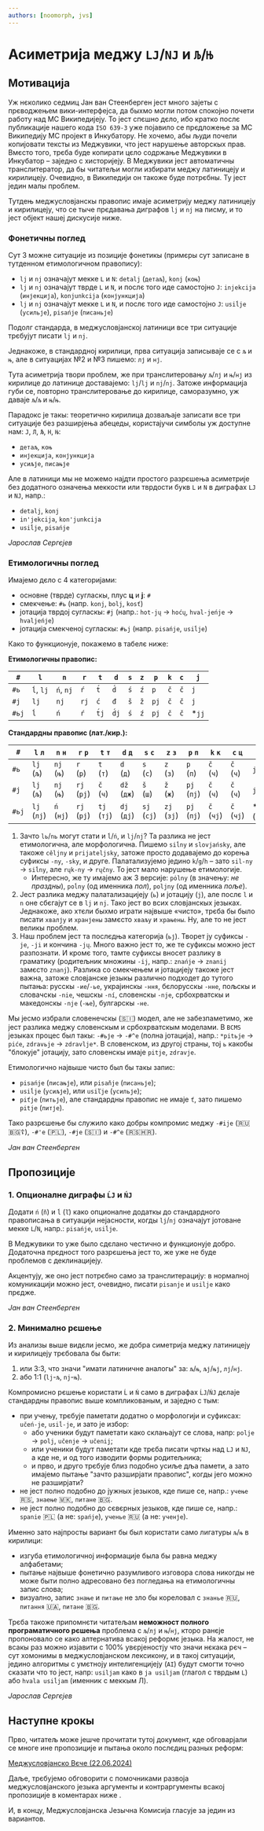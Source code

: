 ```yaml
---
authors: [noomorph, jvs]
---
```


# Асиметрија меджу `LJ`/`NJ` и `Љ`/`Њ`

## Мотивација

Уж нєколико седмиц Јан ван Стеенберген јест много зајеты с прєводжењем вики-интерфејса, да быхмо могли потом спокојно почети работу над МС Википедијеју. То јест спєшно дєло, ибо кратко послє публикације нашего кода `ISO 639-3` уже појавило се прєдложење за МС Википедију МС пројект в Инкубатору. Не хочемо, абы људи почели копијовати тексты из Меджувики, что јест нарушење авторскых прав. Вмєсто того, трєба буде копирати цєло содржање Меджувики в Инкубатор – заједно с хисторијеју. В Меджувики јест автоматичны транслитератор, да бы читатељи могли избирати меджу латиницеју и кирилицеју. Очевидно, в Википедији он такоже буде потрєбны. Ту јест једин малы проблем.

Тутдењ меджусловјанскы правопис имаје асиметрију меджу латиницеју и кирилицеју, что се тыче прєдавања диграфов `lj` и `nj` на писму, и то јест објект нашеј дискусије ниже.

<!-- truncate -->

### Фонетичны поглед

Сут 3 можне ситуације из позиције фонетикы (примєры сут записане в тутденном етимологичном правопису):

* `lj` и `nj` означајут мекке `L` и `N`: `detalj` (`детаљ`), `konj` (`коњ`)
* `lj` и `nj` означајут тврде `L` и `N`, и послє того иде самостојно `J`: `injekcija`
  (`инјекција`), `konjunkcija` (`конјункција`)
* `lj` и `nj` означајут мекке `L` и `N`, и послє того иде самостојно `J`: `usiĺje` (`усильје`),
  `pisańje` (`писаньје`)

Подолг стандарда, в меджусловјанској латиници все три ситуације трєбујут писати `lj` и `nj`.

Једнакоже, в стандардној кирилици, прва ситуација записываје се с `љ` и `њ`, але в ситуацијах №2 и №3 пишемо: `лј` и `нј`.

Тута асиметрија твори проблем, же при транслитеровању `љ`/`лј` и `њ`/`нј` из кирилице до латинице доставајемо: `lj`/`lj` и `nj`/`nj`. Затоже информација губи се, повторно транслитеровање до кирилице, саморазумно, уж даваје `љ`/`љ` и `њ`/`њ`.

Парадокс је такы: теоретично кирилица дозваљаје записати все три ситуације без разширјења абецеды, користајучи  симболы уж доступне нам: `Ј`, `Л`, `Љ`, `Н`, `Њ`:

* `детаљ`, `коњ`
* `инјекција`, `конјункција`
* `усиљје`, `писањје`

Але в латиници мы не можемо најдти простого разрєшења асиметрије без додатного означења меккости или тврдости букв `L` и `N` в диграфах `LJ` и `NJ`, напр.:

* `detalj`, `konj`
* `in'jekcija`, `kon'junkcija`
* `usiĺje`, `pisańje`

*Јарослав Сергєјев*

### Етимологичны поглед

Имајемо дєло с 4 категоријами:

* основне (тврде) сугласкы, плус **ц** и **ј**: `#`
* смекчење: `#ь` (напр. `konj`, `bolj`, `kosť`)
* јотација тврдој сугласкы: `#j` (напр.: `hot-jų` → `hoćų`, `hval-jeńje` → `hvaljeńje`)
* јотација смекченој сугласкы: `#ьj` (напр. `pisańje`, `usiĺje`)

Како то функционује, покажемо в табелє ниже:

**Етимологичны правопис:**

| `#`   | `l`       | `n`       | `r`  | `t`   | `d`   | `s` | `z` | `p`  | `k` | `c` | `j`    |
|-------|-----------|-----------|------|-------|-------|-----|-----|------|-----|-----|--------|
| `#ь`  | `ĺ`, `lj` | `ń`, `nj` | `ŕ`  | `t́`  | `d́`  | `ś` | `ź` | `p`  | `č` | `č` | `j`    |
| `#j`  | `lj`      | `nj`      | `rj` | `ć`   | `đ`   | `š` | `ž` | `pj` | `č` | `č` | `j`  |
| `#ьj` | `ĺ`       | `ń`       | `ŕ`  | `t́j` | `d́j` | `ś` | `ź` | `pj` | `č` | `č` | \*`jj` |

**Стандардны правопис (лат./кир.):**

| `#`  | `l` `л`     | `n` `н`    | `r` `р`     | `t` `т`     | `d` `д`     | `s` `с`     | `z` `з`     | `p` `п`     | `k` `к`    | `c` `ц`    | `j` `ј`         |
|------|-------------|------------|-------------|-------------|-------------|-------------|-------------|-------------|------------|------------|-----------------|
| `#ь` | `lj` (`љ`)  | `nj` (`њ`) | `r` (`р`)   | `t` (`т`)   | `d` (`д`)   | `s` (`с`)   | `z` (`з`)   | `p` (`п`)   | `č` (`ч`)  | `č` (`ч`)  | `j` (`ј`)       |
| `#j` | `lj` (`љ`)  | `nj` (`њ`) | `rj` (`рј`) | `č` (`ч`)   | `dž` (`дж`) | `š` (`ш`)   | `ž` (`ж`)   | `pj` (`пј`) | `č` (`ч`)  | `č` (`ч`)  | `j` (`ј`)       |
| `#ьj` | `lj` (`лј`) | `ń` (`нј`) | `rj` (`рј`) | `tj` (`тј`) | `dj` (`дј`) | `sj` (`сј`) | `zj` (`зј`) | `pj` (`пј`) | `č` (`чј`) | `č` (`чј`) | \*`jj` (\*`јј`) |

1. Зачто `lь`/`nь` могут стати и `ĺ`/`ń`, и `lj`/`nj`? Та разлика не јест етимологична, але морфологична.
   Пишемо `siĺny` и `slovjańsky`, але такоже `cěljny` и `prijateljsky`, затоже просто додавајемо до корења суфиксы `-ny`, `-sky`, и друге. Палатализујемо једино `k`/`g`/`h` – зато `sil-ny` → `siĺny`, але `rųk-ny` → `rųčny`. То јест мало нарушење етимологије.
   * Интересно, же ту имајемо аж 3 версије: `pȯlny` (в значењу: *не праздны*), `poĺny`
     (од именника *пол*), `poljny` (од именника *поље*).
2. Јест разлика меджу палатализацијеју (`ь`) и јотацију (`j`), але послє `l` и `n` оне сбєгајут се в `lj` и `nj`. Тако јест во всих словјанскых језыках. Једнакоже, ако хтєли быхмо играти највыше «чисто», трєба бы было писати `хвалју` и `хранјены` замєсто `хваљу` и `храњены`. Ну, але то не јест великы проблем.
3. Наш проблем јест та послєдња категорија (`ьј`). Творет ју суфиксы `-je`, `-ji` и кончина `-jų`. Много важно јест то, же те суфиксы можно јест разпознати. И кромє того, тамте суфиксы вносет разлику в граматику (родитељник множины `-ij`, напр.: `znańje` → `znanij` замєсто `znanj`). Разлика со смекчењем и јотацијеју такоже јест важна, затоже словјанске језыкы различно подходет до тутого пытања: русскы `-ие`/`-ье`, украјинскы `-ння`, бєлорусскы
   `-нне`, пољскы и словачскы `-nie`, чешскы `-ní`, словенскы `-nje`, србохрватскы и македонскы `-nje` (`-ње`), булгарскы `-не`.

Мы јесмо избрали словенечскы (🇸🇮) модел, але не забезпаметимо, же јест разлика меджу словенскым и србохрватскым моделами. В `BCMS` језыках процес был такы: `-#ьје` → `-#^e` (полна јотација), напр.: `*pitьje` → `piće`, `zdravьje` → `zdravlje*`. В словенском, из другој страны, тој `ь` какобы "блокује" јотацију, зато словенскы имаје `pitje`, `zdravje`.

Етимологично највыше чисто был бы такы запис:

* `pisańje` (`писањје`), или `pisaňje` (`писаньје`);
* `usiĺje` (`усиљје`), или `usiľje` (`усильје`);
* `piťje` (`питьје`), але стандардны правопис не имаје `ť`, зато пишемо `pitje` (`питје`).

Тако разрєшење бы служило како добры компромис меджу `-#ije` (🇷🇺🇧🇬☦), `-#'e` (🇵🇱), `-#je` (🇸🇮) и `-#^e` (🇷🇸🇭🇷).

*Јан ван Стеенберген*

## Пропозиције

### 1. Опционалне диграфы `ĹJ` и `ŃJ`

Додати `ń` (`ň`) и `ĺ` (`ľ`) како опционалне додаткы до стандардного правописања в ситуацији нејасности, когды `lj`/`nj` означајут јотоване мекке `L`/`N`, напр.: `pisańje`, `usiĺje`.

В Меджувики то уже было сдєлано честично и функционује добро.
Додаточна прєдност того разрєшења јест то, же уже не буде проблемов с деклинацијеју.

Акцентују, же оно јест потрєбно само за транслитерацију: в нормалној комуникацији можно
јест, очевидно, писати `pisanje` и `usilje` како прєдже.

*Јан ван Стеенберген*

### 2. Минимално рєшење

Из анализы выше видєли јесмо, же добра симетрија меджу латиницеју и кирилицеју трєбовала бы быти:

1. или 3:3, что значи "имати латиничне аналогы" за: `љ`/`њ`, `љј`/`њј`, `лј`/`нј`.
2. або 1:1 (`lj`-`љ`, `nj`-`њ`).

Компромисно рєшење користати `Ĺ` и `Ń` само в диграфах `ĹJ`/`ŃJ` дєлаје стандардны правопис выше компликованым, и заједно с тым:

* при учењу, трєбује паметати додатно о морфологији и суфиксах: `učeń-je`, `usiĺ-je`, и зато је избор:
  * або ученики будут паметати како склањајут се слова, напр: `polje` → `polj`, `učenje` → `učenij`;
  * или ученики будут паметати кде трєба писати чрткы над `LJ` и `NJ`, а кде не, и од того изводити формы родитељника;
  * и прво, и друго трєбује близ подобно усиље дља памети, а зато имајемо пытање "зачто разширјати правопис", когды јего можно не разширјати?
* не јест полно подобно до јужных језыков, кде пише се, напр.: `учење` 🇷🇸, `знаење` 🇲🇰, `питане` 🇧🇬.
* не јест полно подобно до сєвєрных језыков, кде пише се, напр.: `spanie` 🇵🇱 (а не: `spańje`), `ученье` 🇷🇺 (а не: `ученје`).

Именно зато најпросты вариант бы был користати само лигатуры `љ`/`њ` в кирилици:

* изгуба етимологичној информације была бы равна меджу алфабетами;
* пытање највыше фонетично разумливого изговора слова никогды не може быти полно адресовано без погледања на етимологичны запис слова;
* визуално, запис `знање` и `питање` не зло бы кореловал с `знанье` 🇷🇺, `питання` 🇺🇦, `питане` 🇧🇬.

Трєба такоже припомнєти читатељам **неможност полного програматичного рєшења** проблема с `љ`/`лј` и `њ`/`нј`, кторо ранєје пропоновало се како алтернатива всакој реформє језыка. На жалост, не всакы раз можно изјавити с 100% увєрјеностју что значи нєкака рєч – сут хомонимы в меджусловјанском лексикону, и в такој ситуацији, једино алгоритмы с умєтноју интелигенцијеју (`AI`) будут смогти точно сказати что то јест, напр: `usiljam` како в `ja usiljam` (глагол с тврдым `L`) або `hvala usiĺjam` (именник с меккым Л).

*Јарослав Сергєјев*

## Наступне крокы

Прво, читатељ може јешче прочитати тутој документ, кде обговарјали се многе ине пропозиције и пытања около послєдиц разных реформ:

[Меджусловјанско Вєче (22.06.2024)](https://docs.google.com/document/d/1XihmB0ETegx2PxKG0EIGUY6Sm0Kz9t21KViRlt-zCus)

Даље, трєбујемо обговорити с помочниками развоја меджусловјанского језыка аргументы и контраргументы всакој пропозиције в коментарах ниже .

И, в концу, Меджусловјанска Језычна Комисија гласује за једин из вариантов.
